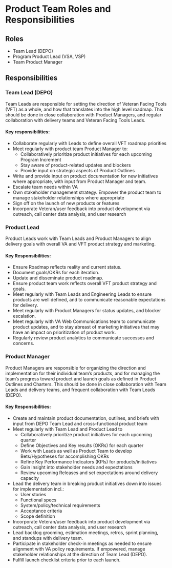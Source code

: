 # Product Team Roles and Responsibilities

## Roles

* Team Lead \(DEPO\)
* Program Product Lead \(VSA, VSP\)
* Team Product Manager  

## Responsibilities

### Team Lead \(DEPO\)

Team Leads are responsible for setting the direction of Veteran Facing Tools \(VFT\) as a whole, and how that translates into the high level roadmap. This should be done in close collaboration with Product Managers, and regular collaboration with delivery teams and Veteran Facing Tools Leads.

#### Key responsibilities:

* Collaborate regularly with Leads to define overall VFT roadmap priorities
* Meet regularly with product team Product Manager to:
  * Collaboratively prioritize product initiatives for each upcoming Program Increment
  * Stay aware of product-related updates and blockers
  * Provide input on strategic aspects of Product Outlines
* Write and provide input on product documentation for new initiatives where appropriate, with input from Product Manager and team.
* Escalate team needs within VA
* Own stakeholder management strategy. Empower the product team to manage stakeholder relationships where appropriate
* Sign off on the launch of new products or features
* Incorporate Veteran/user feedback into product development via outreach, call center data analysis, and user research

### Product Lead

Product Leads work with Team Leads and Product Managers to align delivery goals with overall VA and VFT product strategy and marketing.

#### Key Responsibilities:

* Ensure Roadmap reflects reality and current status.
* Document goals/OKRs for each iteration.
* Update and disseminate product roadmap.
* Ensure product team work reflects overall VFT product strategy and goals.
* Meet regularly with Team Leads and Engineering Leads to ensure products are well defined, and to communicate reasonable expectations for delivery.
* Meet regularly with Product Managers for status updates, and blocker escalation.
* Meet regularly with VA Web Communications team to communicate product updates, and to stay abreast of marketing initiatives that may have an impact on prioritization of product work.
* Regularly review product analytics to communicate successes and concerns.

### Product Manager

Product Managers are responsible for organizing the direction and implementation for their individual team’s products, and for managing the team’s progress toward product and launch goals as defined in Product Outlines and Charters. This should be done in close collaboration with Team Leads and delivery teams, and frequent collaboration with Team Leads \(DEPO\).

#### Key Responsibilities:

* Create and maintain product documentation, outlines, and briefs with input from DEPO Team Lead and cross-functional product team
* Meet regularly with Team Lead and Product Lead to
  * Collaboratively prioritize product initiatives for each upcoming quarter
  * Define Objectives and Key results \(OKRs\) for each quarter 
  * Work with Leads as well as Product Team to develop Bets/Hypotheses for accomplishing OKRs
  * Refine Key Performance Indicators \(KPIs\) for products/initiatives
  * Gain insight into stakeholder needs and expectations
  * Review upcoming Releases and set expectations around delivery capacity
* Lead the delivery team in breaking product initiatives down into issues for implementation incl.:
  * User stories
  * Functional specs
  * System/policy/technical requirements
  * Acceptance criteria
  * Scope definition
* Incorporate Veteran/user feedback into product development via outreach, call center data analysis, and user research
* Lead backlog grooming, estimation meetings, retros, sprint planning, and standups with delivery team.
* Participate in stakeholder check-in meetings as needed to ensure alignment with VA policy requirements. If empowered, manage stakeholder relationships at the direction of Team Lead \(DEPO\). 
* Fulfill launch checklist criteria prior to each launch.


